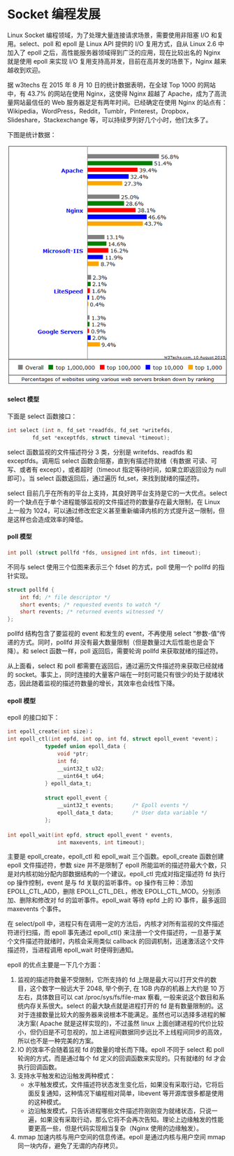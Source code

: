 # Socket 编程发展

Linux Socket 编程领域，为了处理大量连接请求场景，需要使用非阻塞 I/O 和复用。select、poll 和 epoll 是 Linux API 提供的 I/O 复用方式，自从 Linux 2.6 中加入了 epoll 之后，高性能服务器领域得到广泛的应用，现在比较出名的 Nginx 就是使用 epoll 来实现 I/O 复用支持高并发，目前在高并发的场景下，Nginx 越来越收到欢迎。

据 w3techs 在 2015 年 8 月 10 日的统计数据表明，在全球 Top 1000 的网站中，有 43.7% 的网站在使用 Nginx，这使得 Nginx 超越了 Apache，成为了高流量网站最信任的 Web 服务器足足有两年时间。已经确定在使用 Nginx 的站点有：Wikipedia，WordPress，Reddit，Tumblr，Pinterest，Dropbox，Slideshare，Stackexchange 等，可以持续罗列好几个小时，他们太多了。

下图是统计数据：

![](../images/nginx.png)

#### select 模型

下面是 select 函数接口：

```c
int select (int n, fd_set *readfds, fd_set *writefds,
        fd_set *exceptfds, struct timeval *timeout);
```

select 函数监视的文件描述符分 3 类，分别是 writefds、readfds 和 exceptfds。调用后 select 函数会阻塞，直到有描述符就绪（有数据 可读、可写、或者有 except），或者超时（timeout 指定等待时间，如果立即返回设为 null 即可）。当 select 函数返回后，通过遍历 fd_set，来找到就绪的描述符。

select 目前几乎在所有的平台上支持，其良好跨平台支持是它的一大优点。select 的一个缺点在于单个进程能够监视的文件描述符的数量存在最大限制，在 Linux 上一般为 1024，可以通过修改宏定义甚至重新编译内核的方式提升这一限制，但是这样也会造成效率的降低。

#### poll 模型

```c
int poll (struct pollfd *fds, unsigned int nfds, int timeout);
```

不同与 select 使用三个位图来表示三个 fdset 的方式，poll 使用一个 pollfd 的指针实现。

```c
struct pollfd {
    int fd; /* file descriptor */
    short events; /* requested events to watch */
    short revents; /* returned events witnessed */
};
```

pollfd 结构包含了要监视的 event 和发生的 event，不再使用 select “参数-值”传递的方式。同时，pollfd 并没有最大数量限制（但是数量过大后性能也是会下降）。和 select 函数一样，poll 返回后，需要轮询 pollfd 来获取就绪的描述符。

从上面看，select 和 poll 都需要在返回后，通过遍历文件描述符来获取已经就绪的 socket。事实上，同时连接的大量客户端在一时刻可能只有很少的处于就绪状态，因此随着监视的描述符数量的增长，其效率也会线性下降。

#### epoll 模型

epoll 的接口如下：

``` c
int epoll_create(int size)；
int epoll_ctl(int epfd, int op, int fd, struct epoll_event *event)；
            typedef union epoll_data {
                void *ptr;
                int fd;
                __uint32_t u32;
                __uint64_t u64;
            } epoll_data_t;

            struct epoll_event {
                __uint32_t events;      /* Epoll events */
                epoll_data_t data;      /* User data variable */
            };

int epoll_wait(int epfd, struct epoll_event * events,
                int maxevents, int timeout);
```

主要是 epoll_create，epoll_ctl 和 epoll_wait 三个函数。epoll_create 函数创建 epoll 文件描述符，参数 size 并不是限制了 epoll 所能监听的描述符最大个数，只是对内核初始分配内部数据结构的一个建议。epoll_ctl 完成对指定描述符 fd 执行 op 操作控制，event 是与 fd 关联的监听事件。op 操作有三种：添加 EPOLL_CTL_ADD，删除 EPOLL_CTL_DEL，修改 EPOLL_CTL_MOD。分别添加、删除和修改对 fd 的监听事件。epoll_wait 等待 epfd 上的 IO 事件，最多返回 maxevents 个事件。

在 select/poll 中，进程只有在调用一定的方法后，内核才对所有监视的文件描述符进行扫描，而 epoll 事先通过 epoll_ctl() 来注册一个文件描述符，一旦基于某个文件描述符就绪时，内核会采用类似 callback 的回调机制，迅速激活这个文件描述符，当进程调用 epoll_wait 时便得到通知。

epoll 的优点主要是一下几个方面：

1. 监视的描述符数量不受限制，它所支持的 fd 上限是最大可以打开文件的数目，这个数字一般远大于 2048, 举个例子, 在 1GB 内存的机器上大约是 10 万左右，具体数目可以 cat /proc/sys/fs/file-max 察看, 一般来说这个数目和系统内存关系很大。select 的最大缺点就是进程打开的 fd 是有数量限制的。这对于连接数量比较大的服务器来说根本不能满足。虽然也可以选择多进程的解决方案( Apache 就是这样实现的)，不过虽然 linux 上面创建进程的代价比较小，但仍旧是不可忽视的，加上进程间数据同步远比不上线程间同步的高效，所以也不是一种完美的方案。
2. IO 的效率不会随着监视 fd 的数量的增长而下降。epoll 不同于 select 和 poll 轮询的方式，而是通过每个 fd 定义的回调函数来实现的。只有就绪的 fd 才会执行回调函数。
3. 支持水平触发和边沿触发两种模式：
    * 水平触发模式，文件描述符状态发生变化后，如果没有采取行动，它将后面反复通知，这种情况下编程相对简单，libevent 等开源库很多都是使用的这种模式。
    * 边沿触发模式，只告诉进程哪些文件描述符刚刚变为就绪状态，只说一遍，如果没有采取行动，那么它将不会再次告知。理论上边缘触发的性能要更高一些，但是代码实现相当复杂（Nginx 使用的边缘触发）。
4. mmap 加速内核与用户空间的信息传递。epoll 是通过内核与用户空间 mmap 同一块内存，避免了无谓的内存拷贝。
